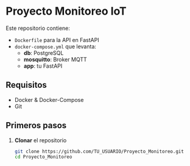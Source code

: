 # Proyecto Monitoreo IoT

Este repositorio contiene:

- `Dockerfile` para la API en FastAPI  
- `docker-compose.yml` que levanta:
  - **db**: PostgreSQL  
  - **mosquitto**: Broker MQTT  
  - **app**: tu FastAPI  

## Requisitos

- Docker & Docker-Compose
- Git

## Primeros pasos

1. **Clonar** el repositorio  
   ```bash
   git clone https://github.com/TU_USUARIO/Proyecto_Monitoreo.git
   cd Proyecto_Monitoreo
